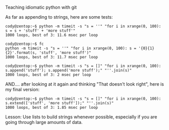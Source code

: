 Teaching idiomatic python with git


As far as appending to strings, here are some tests:

	cody@zentop:~$ python -m timeit -s "s = ''" "for i in xrange(0, 100): s = s + 'stuff' + 'more stuff'"
	1000 loops, best of 3: 11.6 msec per loop

	cody@zentop:~$ fc
	python -m timeit -s "s = ''" "for i in xrange(0, 100): s = '{0}{1}{2}'.format(s, 'stuff', 'more stuff')"
	1000 loops, best of 3: 11.7 msec per loop

	cody@zentop:~$ python -m timeit -s "s = []" "for i in xrange(0, 100): s.append('stuff'); s.append('more stuff');" "''.join(s)"
	1000 loops, best of 3: 2 msec per loop

AND.... after looking at it again and thinking "That doesn't look right", here is my final version:

	cody@zentop:~$ python -m timeit -s "s = []" "for i in xrange(0, 100): s.extend(['stuff', 'more stuff']);" "''.join(s)"
	1000 loops, best of 3: 1.85 msec per loop


Lesson: Use lists to build strings whenever possible, especially if you are going through large amounts of data.
